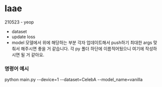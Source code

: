 # Iaae

210523 - yeop
- dataset
- update loss
- model 
모델에서 위에 해당하는 부분 각자 업데이트해서 push하기
최대한 args 맞춰서 해주시면 좋을 거 같습니다.
각 py 폴더 하단에 이름적어뒀으니 여기에 작성하시면 될 거 같아요.


### 명령어 예시
python main.py --device=1 --dataset=CelebA --model_name=vanilla